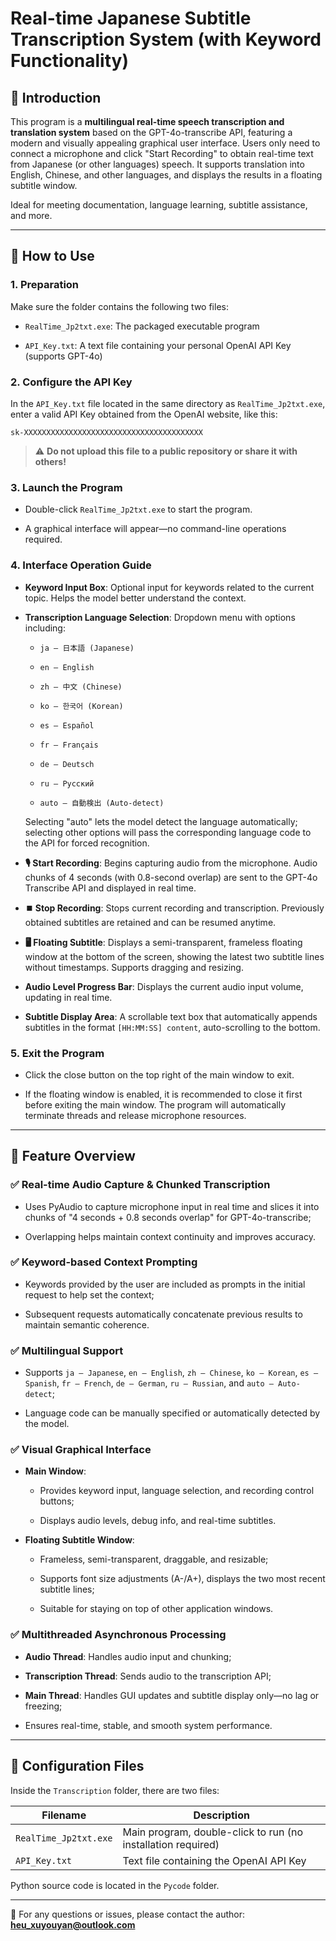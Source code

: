 # Real-time Japanese Subtitle Transcription System (with Keyword Functionality)

## 🧩 Introduction

This program is a **multilingual real-time speech transcription and translation system** based on the GPT-4o-transcribe API, featuring a modern and visually appealing graphical user interface. Users only need to connect a microphone and click "Start Recording" to obtain real-time text from Japanese (or other languages) speech. It supports translation into English, Chinese, and other languages, and displays the results in a floating subtitle window.

Ideal for meeting documentation, language learning, subtitle assistance, and more.

---

## 🚀 How to Use

### 1. Preparation

Make sure the folder contains the following two files:

- `RealTime_Jp2txt.exe`: The packaged executable program

- `API_Key.txt`: A text file containing your personal OpenAI API Key (supports GPT-4o)

### 2. Configure the API Key

In the `API_Key.txt` file located in the same directory as `RealTime_Jp2txt.exe`, enter a valid API Key obtained from the OpenAI website, like this:

```
sk-XXXXXXXXXXXXXXXXXXXXXXXXXXXXXXXXXXXXXXXX
```

> ⚠️ **Do not upload this file to a public repository or share it with others!**

### 3. Launch the Program

- Double-click `RealTime_Jp2txt.exe` to start the program.

- A graphical interface will appear—no command-line operations required.

### 4. Interface Operation Guide

- **Keyword Input Box**: Optional input for keywords related to the current topic. Helps the model better understand the context.

- **Transcription Language Selection**: Dropdown menu with options including:
  
  - `ja – 日本語 (Japanese)`
  
  - `en – English`
  
  - `zh – 中文 (Chinese)`
  
  - `ko – 한국어 (Korean)`
  
  - `es – Español`
  
  - `fr – Français`
  
  - `de – Deutsch`
  
  - `ru – Русский`
  
  - `auto – 自動検出 (Auto-detect)`
  
  Selecting "auto" lets the model detect the language automatically; selecting other options will pass the corresponding language code to the API for forced recognition.

- **🎙️ Start Recording**: Begins capturing audio from the microphone. Audio chunks of 4 seconds (with 0.8-second overlap) are sent to the GPT-4o Transcribe API and displayed in real time.

- **⏹️ Stop Recording**: Stops current recording and transcription. Previously obtained subtitles are retained and can be resumed anytime.

- **🖥️ Floating Subtitle**: Displays a semi-transparent, frameless floating window at the bottom of the screen, showing the latest two subtitle lines without timestamps. Supports dragging and resizing.

- **Audio Level Progress Bar**: Displays the current audio input volume, updating in real time.

- **Subtitle Display Area**: A scrollable text box that automatically appends subtitles in the format `[HH:MM:SS] content`, auto-scrolling to the bottom.

### 5. Exit the Program

- Click the close button on the top right of the main window to exit.

- If the floating window is enabled, it is recommended to close it first before exiting the main window. The program will automatically terminate threads and release microphone resources.

---

## 🧠 Feature Overview

### ✅ Real-time Audio Capture & Chunked Transcription

- Uses PyAudio to capture microphone input in real time and slices it into chunks of "4 seconds + 0.8 seconds overlap" for GPT-4o-transcribe;

- Overlapping helps maintain context continuity and improves accuracy.

### ✅ Keyword-based Context Prompting

- Keywords provided by the user are included as prompts in the initial request to help set the context;

- Subsequent requests automatically concatenate previous results to maintain semantic coherence.

### ✅ Multilingual Support

- Supports `ja – Japanese`, `en – English`, `zh – Chinese`, `ko – Korean`, `es – Spanish`, `fr – French`, `de – German`, `ru – Russian`, and `auto – Auto-detect`;

- Language code can be manually specified or automatically detected by the model.

### ✅ Visual Graphical Interface

- **Main Window**:
  
  - Provides keyword input, language selection, and recording control buttons;
  
  - Displays audio levels, debug info, and real-time subtitles.

- **Floating Subtitle Window**:
  
  - Frameless, semi-transparent, draggable, and resizable;
  
  - Supports font size adjustments (A-/A+), displays the two most recent subtitle lines;
  
  - Suitable for staying on top of other application windows.

### ✅ Multithreaded Asynchronous Processing

- **Audio Thread**: Handles audio input and chunking;

- **Transcription Thread**: Sends audio to the transcription API;

- **Main Thread**: Handles GUI updates and subtitle display only—no lag or freezing;

- Ensures real-time, stable, and smooth system performance.

---

## 📂 Configuration Files

Inside the `Transcription` folder, there are two files:

| Filename              | Description                                                  |
| --------------------- | ------------------------------------------------------------ |
| `RealTime_Jp2txt.exe` | Main program, double-click to run (no installation required) |
| `API_Key.txt`         | Text file containing the OpenAI API Key                      |

Python source code is located in the `Pycode` folder.

---

📧 For any questions or issues, please contact the author: **heu_xuyouyan@outlook.com**
